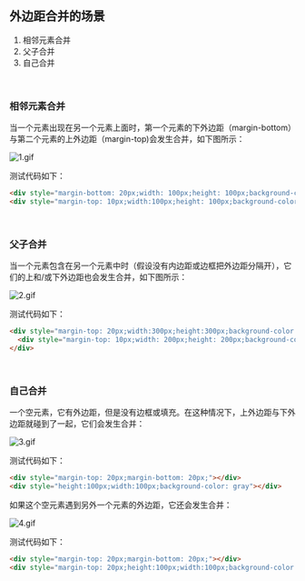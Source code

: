 ## 外边距合并的场景
1. 相邻元素合并  
2. 父子合并  
3. 自己合并  

<br>

### 相邻元素合并
当一个元素出现在另一个元素上面时，第一个元素的下外边距（margin-bottom）与第二个元素的上外边距（margin-top)会发生合并，如下图所示：

![1.gif](https://github.com/TanYJie/Technology-Stack/blob/master/CSS/images/外边距合并-1.gif)

测试代码如下：
```HTML
<div style="margin-bottom: 20px;width: 100px;height: 100px;background-color: yellow"></div>
<div style="margin-top: 10px;width:100px;height: 100px;background-color: gray"></div>
```

<br>

### 父子合并
当一个元素包含在另一个元素中时（假设没有内边距或边框把外边距分隔开），它们的上和/或下外边距也会发生合并，如下图所示：

![2.gif](https://github.com/TanYJie/Technology-Stack/blob/master/CSS/images/外边距合并-2.gif)

测试代码如下：
```HTML
<div style="margin-top: 20px;width:300px;height:300px;background-color: gray">
  <div style="margin-top: 10px;width: 200px;height: 200px;background-color: yellow"></div>
</div>
```

<br>

### 自己合并
一个空元素，它有外边距，但是没有边框或填充。在这种情况下，上外边距与下外边距就碰到了一起，它们会发生合并：

![3.gif](https://github.com/TanYJie/Technology-Stack/blob/master/CSS/images/外边距合并-3.gif)

测试代码如下：
```HTML
<div style="margin-top: 20px;margin-bottom: 20px;"></div>
<div style="height:100px;width:100px;background-color: gray"></div>
```
如果这个空元素遇到另外一个元素的外边距，它还会发生合并：

![4.gif](https://github.com/TanYJie/Technology-Stack/blob/master/CSS/images/外边距合并-4.gif)

测试代码如下：
```HTML
<div style="margin-top: 20px;margin-bottom: 20px;"></div>
<div style="margin-top: 20px;height:100px;width:100px;background-color: gray"></div>
```
